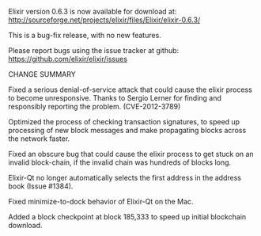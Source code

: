 Elixir version 0.6.3 is now available for download at:
  http://sourceforge.net/projects/elixir/files/Elixir/elixir-0.6.3/

This is a bug-fix release, with no new features.

Please report bugs using the issue tracker at github:
  https://github.com/elixir/elixir/issues

CHANGE SUMMARY

Fixed a serious denial-of-service attack that could cause the
elixir process to become unresponsive. Thanks to Sergio Lerner
for finding and responsibly reporting the problem. (CVE-2012-3789)

Optimized the process of checking transaction signatures, to
speed up processing of new block messages and make propagating
blocks across the network faster.

Fixed an obscure bug that could cause the elixir process to get
stuck on an invalid block-chain, if the invalid chain was
hundreds of blocks long.

Elixir-Qt no longer automatically selects the first address
in the address book (Issue #1384).

Fixed minimize-to-dock behavior of Elixir-Qt on the Mac.

Added a block checkpoint at block 185,333 to speed up initial
blockchain download.
